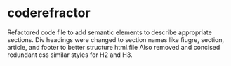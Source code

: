 # coderefractor
Refactored code file to add semantic elements to describe appropriate sections.  Div headings were changed to section names like fiugre, section, article, and footer to better structure html.file
Also removed and concised redundant css similar styles for H2 and H3.